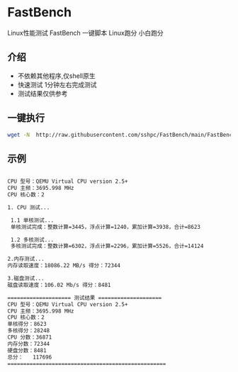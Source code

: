 # FastBench
Linux性能测试 FastBench 一键脚本 Linux跑分 小白跑分

## 介绍
* 不依赖其他程序,仅shell原生
* 快速测试 1分钟左右完成测试
* 测试结果仅供参考

## 一键执行

```sh
wget -N  http://raw.githubusercontent.com/sshpc/FastBench/main/FastBench.sh && chmod +x FastBench.sh && sudo ./FastBench.sh
```

## 示例

```sh

CPU 型号：QEMU Virtual CPU version 2.5+
CPU 主频：3695.998 MHz
CPU 核心数：2

1. CPU 测试...

 1.1 单核测试...
 单核测试完成：整数计算=3445，浮点计算=1240，累加计算=3938，合计=8623

 1.2 多核测试...
 多核测试完成：整数计算=6302，浮点计算=2296，累加计算=5526，合计=14124

2.内存测试...
内存读取速度：18086.22 MB/s 得分：72344

3.磁盘测试...
磁盘读取速度：106.02 Mb/s 得分：8481

==================== 测试结果 ====================
CPU 型号：QEMU Virtual CPU version 2.5+
CPU 主频：3695.998 MHz
CPU 核心数：2
单核得分：8623
多核得分：28248
CPU 分数：36871
内存分数：72344
硬盘分数：8481
总分：   117696
==================================================
```